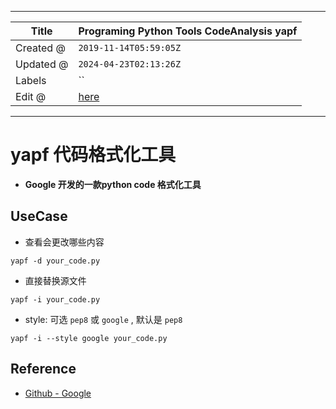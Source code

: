 -----

| Title     | Programing Python Tools CodeAnalysis yapf           |
| --------- | --------------------------------------------------- |
| Created @ | `2019-11-14T05:59:05Z`                              |
| Updated @ | `2024-04-23T02:13:26Z`                              |
| Labels    | \`\`                                                |
| Edit @    | [here](https://github.com/junxnone/xwiki/issues/93) |

-----

# yapf 代码格式化工具

  - **Google 开发的一款python code 格式化工具**

## UseCase

  - 查看会更改哪些内容

<!-- end list -->

    yapf -d your_code.py

  - 直接替换源文件

<!-- end list -->

    yapf -i your_code.py

  - style: 可选 `pep8` 或 `google` , 默认是 `pep8`

<!-- end list -->

    yapf -i --style google your_code.py

## Reference

  - [Github - Google](https://github.com/google/yapf)
